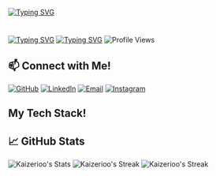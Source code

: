 [![Typing SVG](https://jay-website-personal-65b76d6e8318.herokuapp.com?font=Lobster&size=50&duration=1&pause=1&color=FFFFFF&center=true&vCenter=true&multiline=true&repeat=false&random=true&width=1200&height=100&lines=Hi+There!++%F0%9F%91%8B)](https://git.io/typing-svg)
#

[![Typing SVG](https://jay-website-personal-65b76d6e8318.herokuapp.com?font=Signika+Negative&size=20&duration=1&pause=1000&color=FFFFFF&center=true&vCenter=true&multiline=true&repeat=false&random=false&width=1200&height=45&lines=My+name+is)](https://git.io/typing-svg)
[![Typing SVG](https://jay-website-personal-65b76d6e8318.herokuapp.com?font=Signika+Negative&size=35&duration=3000&pause=1000&color=FCB804&center=true&vCenter=true&multiline=true&random=false&width=1200&height=100&lines=Kaizerio+Emanuele+Wibowo)](https://git.io/typing-svg)
![Profile Views](https://komarev.com/ghpvc/?username=Kaizerioo&color=blue)

## 📫 Connect with Me!
[![GitHub](https://img.shields.io/badge/GitHub-181717?style=for-the-badge&logo=github&logoColor=white)](https://github.com/Kaizerioo)
[![LinkedIn](https://img.shields.io/badge/LinkedIn-0077B5?style=for-the-badge&logo=linkedin&logoColor=white)](https://www.linkedin.com/in/kaizerio-emanuele-245a96297/)
[![Email](https://img.shields.io/badge/Email-D14836?style=for-the-badge&logo=gmail&logoColor=white)](mailto:Kaizerioemanuel@example.com)
[![Instagram](https://img.shields.io/badge/Instagram-E4405F?style=for-the-badge&logo=instagram&logoColor=white)](https://www.instagram.com/Kaizerio_10/)

## My Tech Stack!
## 📈 GitHub Stats

![Kaizerioo's Stats](https://github-readme-stats.vercel.app/api?username=Kaizerioo&theme=vision-friendly-dark&show_icons=true&hide_border=false&count_private=true)
![Kaizerioo's Streak](https://github-readme-streak-stats.herokuapp.com/?user=Kaizerioo&theme=vision-friendly-dark&hide_border=false)
![Kaizerioo's Streak](https://github-readme-streak-stats.herokuapp.com/?user=Kaizerioo&theme=vision-friendly-dark&hide_border=false)


